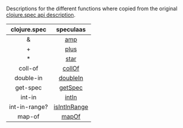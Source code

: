 Descriptions for the different functions where copied from the original 
[clojure.spec api description](https://clojure.github.io/clojure/branch-master/clojure.spec-api.html).

| clojure.spec  | speculaas    |
|:-------------:|:------------:|
| &             | [amp](api/amp.md)            |
| +             | [plus](api/plus.md)          |
| *             | [star](api/star.md)          |
| coll-of       | [collOf](api/collOf.md)      |
| double-in     | [doubleIn](api/doubleIn.md)  |
| get-spec      | [getSpec](api/getSpec.md)    |
| int-in        | [intIn](api/intIn.md)        |
| int-in-range? | [isIntInRange](api/isIntInRange.md) |
| map-of        | [mapOf](api/mapOf.md)        |


